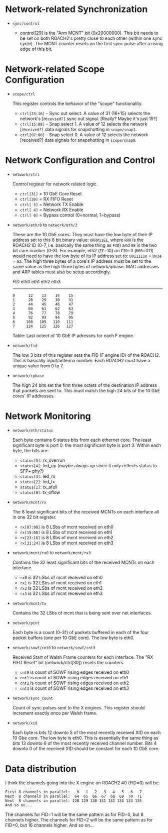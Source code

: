 # Network-related Synchronization

* `sync/control`

    - control[29] is the "Arm MCNT" bit (0x20000000).  This bit needs to be set
      on both ROACH2's pretty close to each other (within one sync cycle).
      The MCNT counter resets on the first sync pulse after a rising edge of
      this bit.

# Network-related Scope Configuration

* `scope/ctrl`

    This register controls the behavior of the "scope" functionality.

    - `ctrl[23:16]` - Sync out select.  A value of 31 (16+15) selects the
      network's [re`cevied?]` sync out signal.  [Really?  Maybe it's just 15?]
    - `ctrl[15:08]` - Snap select 1.  A value of 12 selects the network
      [re`ceived?]` data signals for snapshotting in `scope/snap1`.
    - `ctrl[07:00]` - Snap select 0.  A value of 12 selects the network
      [received?] data signals for snapshotting in `scope/snap0`.

# Network Configuration and Control

* `network/ctrl`

    Control register for network related logic.

    - `ctrl[31]` = 10 GbE Core Reset
    - `ctrl[30]` = RX FIFO Reset
    - `ctrl[ 5]`  = Network TX Enable
    - `ctrl[ 4]`  = Network RX Enable
    - `ctrl[ 0]`  = Bypass control (0=normal; 1=bypass)

* `network/eth/0` to `network/eth/3`

    These are the 10 GbE cores.  They must have the low byte of their IP
    address set to this 8 bit binary value: `0RRR11EE`, where `RRR` is the
    ROACH2 ID (0-7, i.e. basically the same thing as `FID`) and `EE` is the two
    bit core number (0-3).  For example, eth2 (`EE`=10) on `FID`=3 (`RRR`=011)
    would need to have the low byte of its IP address set to: `00111110` =
    `0x3e` = `62`.  The high three bytes of a core's IP address must be set to
    the same value as the high three bytes of network/ipbase.  MAC addresses
    and ARP tables must also be setup accordingly.

     FID   eth0  eth1  eth2  eth3
    ----- ----- ----- ----- -----
      0      12    13    14    15
      1      28    29    30    31
      2      44    45    46    47
      3      60    61    62    63
      4      76    77    78    79
      5      92    93    94    95
      6     108   109   110   111
      7     124   125   126   127

    Table: Last octect of 10 GbE IP adresses for each F engine.

* `network/fid`

    The low 3 bits of this register sets the FID (F engine ID) of the ROACH2.
    This is basically input/antenna number.  Each ROACH2 must have a unique
    value from 0 to 7.

* `network/ipbase`

    The high 24 bits set the first three octets of the destination IP address
    that packets are sent to.  This must match the high 24 bits of the 10 GbE
    cores' IP addresses.

# Network Monitoring

* `network/eth/status`

    Each byte contains 6 status bits from each ethernet core.  The least
    significant byte is port 0. the most significant byte is port 3. Within
    each byte, the bits are:

    - `status[5]`: rx_overrun
    - `status[4]`: led_up (maybe always up since it only reflects status to SFP+
      phy?)
    - `status[3]`: led_rx
    - `status[2]`: led_tx
    - `status[1]`: tx_afull
    - `status[0]`: tx_oflow

* `network/mcnt/rx`

    The 8 least significant bits of the received MCNTs on each interface all in
    one 32 bit register.

    - `rx[07:00]` is 8 LSbs of mcnt received on eth0
    - `rx[15:08]` is 8 LSbs of mcnt received on eth1
    - `rx[23:16]` is 8 LSbs of mcnt received on eth2
    - `rx[31:24]` is 8 LSbs of mcnt received on eth3

* `network/mcnt/rx0` to `network/mcnt/rx3`

    Contains the 32 least significant bits of the received MCNTs on each
    interface.

    - `rx0` is 32 LSbs of mcnt received on eth0
    - `rx1` is 32 LSbs of mcnt received on eth1
    - `rx2` is 32 LSbs of mcnt received on eth2
    - `rx3` is 32 LSbs of mcnt received on eth3

* `network/mcnt/tx`

    Contains the 32 LSbs of mcnt that is being sent over net interfaces.

* `network/pcnt`

    Each byte is a count (0-31) of packets buffered in each of the four packet
    buffers (one per 10 GbE core).  The low byte is eth0.

* `network/sowf/cnt0` to `network/sowf/cnt3`

    Received Start of Walsh Frame counters for each interface.  The "RX FIFO
    Reset" bit (network/ctrl[30]) resets the counters.

    - `cnt0` is count of SOWF rising edges received on eth0
    - `cnt1` is count of SOWF rising edges received on eth1
    - `cnt2` is count of SOWF rising edges received on eth2
    - `cnt3` is count of SOWF rising edges received on eth3

* `network/sync_count`

    Count of sync pulses sent to the X engines.  This register should increment
    exactly once per Walsh frame.

* `network/xid`

    Each byte is bits 12 downto 5 of the most recently received XID on each 10
    Gbe core.  The low byte is eth0.  This is essentially the same thing as
    bits 13 downto 6 of the most recently received channel number.  Bits 4
    downto 0 of the received XID should be constant for each 10 GbE core.

# Data distribution

I think the channels going into the X engine on ROACH2 #0 (FID=0) will be:

    First 8 channels in parallel:   0   1   2   3   4   5   6   7
    Next  8 channels in parallel:  64  65  66  67  68  69  70  71
    Next  8 channels in parallel: 128 129 130 131 132 133 134 135
    And so on...

The channels for FID=1 will be the same pattern as for FID=0, but 8 channels
higher.  The channels for FID=2 will be the same pattern as for FID=0, but 16
channels higher.  And so on...
